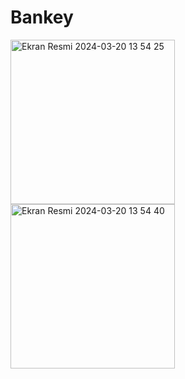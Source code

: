 # Bankey 

<img width="263" alt="Ekran Resmi 2024-03-20 13 54 25" src="https://github.com/BaranBaranDev/Bankey/assets/70475454/58b2be68-d0ee-4ca1-879a-27e56d9a7f98">



<img width="263" alt="Ekran Resmi 2024-03-20 13 54 40" src="https://github.com/BaranBaranDev/Bankey/assets/70475454/f96f38ea-2ebb-458a-991d-586b83ad31fd">
